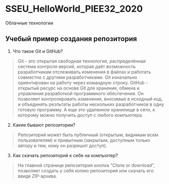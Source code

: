 # SSEU_HelloWorld_PIEE32_2020 #
Облачные технологии

## Учебый пример создания репозитория

1. Что такое Git и GitHub?
> Git -  это открытая свободная технология, распределённая система контроля версий, которая даёт возможность разработчикам отслеживать изменения в файлах и работать совместно с другими разработчиками.
Git изначально ориентирован на работу через командную строку.
GitHub - открытый ресурс на основе Git для хранения, обмена и управления разработкой программного обеспечения. Он позволяет контролировать изменения, вносимые в исходный код, и объединять резльтаты работы нескольких разработчиков в одну готовую программу.
А еще это удаленное хранилище в сети, к которому можно получить доступ с любого компьютера.

2. Какие бывают репозитории?
> Репозиторий может быть публичный (открытым, видимым всем пользователям) и привытным (закрытым, доступным только автору и тем, кому он разрешит доступ).

3. Как скачать репозиторий к себе на компьютер?
> На главной  странице репозитория кнопка "Clone or download", позволяет создать у себя копию репозитория или скачать его ввиде ZIP-архива.
